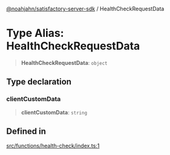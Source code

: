 [@noahjahn/satisfactory-server-sdk](../globals.md) / HealthCheckRequestData

# Type Alias: HealthCheckRequestData

> **HealthCheckRequestData**: `object`

## Type declaration

### clientCustomData

> **clientCustomData**: `string`

## Defined in

[src/functions/health-check/index.ts:1](https://github.com/noahjahn/satisfactory-server-sdk/blob/9fd9914d30250e417f9517f3074b4e24d1ca9dd5/src/functions/health-check/index.ts#L1)
